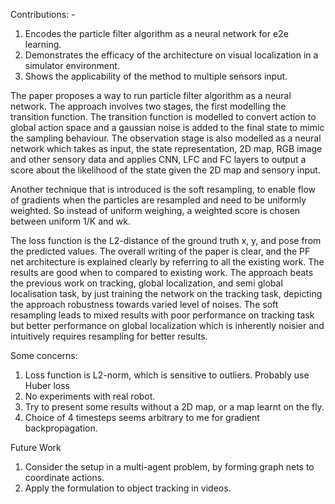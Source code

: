 Contributions: -
1.	Encodes the particle filter algorithm as a neural network for e2e learning.
2.	Demonstrates the efficacy of the architecture on visual localization in a simulator environment.
3.	Shows the applicability of the method to multiple sensors input.

The paper proposes a way to run particle filter algorithm as a neural network.  The approach involves two stages, the first modelling the transition function. The transition function is modelled to convert action to global action space and a gaussian noise is added to the final state to mimic the sampling behaviour. The observation stage is also modelled as a neural network which takes as input, the state representation, 2D map, RGB image and other sensory data and applies CNN, LFC and FC layers to output a score about the likelihood of the state given the 2D map and sensory input.  

Another technique that is introduced is the soft resampling, to enable flow of gradients when the particles are resampled and need to be uniformly weighted. So instead of uniform weighing, a weighted score is chosen between uniform 1/K and wk. 

The loss function is the L2-distance of the ground truth x, y, and pose from the predicted values. 
The overall writing of the paper is clear, and the PF net architecture is explained clearly by referring to all the existing work.  The results are good when to compared to existing work.  The approach beats the previous work on tracking, global localization, and semi global localisation task, by just training the network on the tracking task, depicting the approach robustness towards varied level of noises. The soft resampling leads to mixed results with poor performance on tracking task but better performance on global localization which is inherently noisier and intuitively requires resampling for better results. 

Some concerns:
1. Loss function is L2-norm, which is sensitive to outliers. Probably use Huber loss
2. No experiments with real robot.
3. Try to present some results without a 2D map, or a map learnt on the fly.
4. Choice of 4 timesteps seems arbitrary to me for gradient backpropagation.

Future Work
1.	Consider the setup in a multi-agent problem, by forming graph nets to coordinate actions.
2.	Apply the formulation to object tracking in videos.


